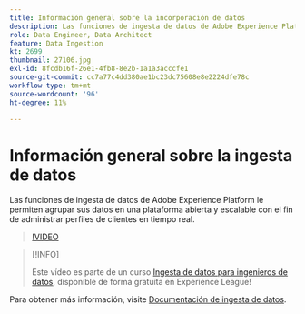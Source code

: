 ```yaml
---
title: Información general sobre la incorporación de datos
description: Las funciones de ingesta de datos de Adobe Experience Platform le permiten agrupar sus datos en una plataforma abierta y escalable con el fin de administrar un perfil unificado.
role: Data Engineer, Data Architect
feature: Data Ingestion
kt: 2699
thumbnail: 27106.jpg
exl-id: 8fcdb16f-26e1-4fb8-8e2b-1a1a3acccfe1
source-git-commit: cc7a77c4dd380ae1bc23dc75608e8e2224dfe78c
workflow-type: tm+mt
source-wordcount: '96'
ht-degree: 11%

---
```


# Información general sobre la ingesta de datos

Las funciones de ingesta de datos de Adobe Experience Platform le permiten agrupar sus datos en una plataforma abierta y escalable con el fin de administrar perfiles de clientes en tiempo real.

>[!VIDEO](https://video.tv.adobe.com/v/27106?quality=12&learn=on)

>[!INFO]
>
> Este vídeo es parte de un curso [Ingesta de datos para ingenieros de datos](https://experienceleague.adobe.com/?recommended=ExperiencePlatform-D-1-2020.1.dataingestion?lang=es), disponible de forma gratuita en Experience League!

Para obtener más información, visite [Documentación de ingesta de datos](https://experienceleague.adobe.com/docs/experience-platform/ingestion/home.html?lang=es).
